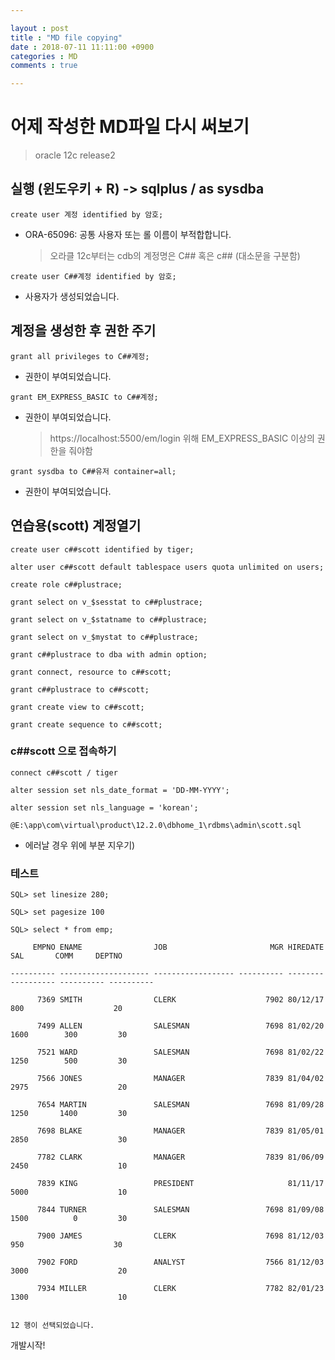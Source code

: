 ```yaml
---

layout : post
title : "MD file copying"
date : 2018-07-11 11:11:00 +0900
categories : MD
comments : true

---
```


# 어제 작성한 MD파일 다시 써보기

> oracle 12c release2

 
## 실행 (윈도우키 + R) -> sqlplus / as sysdba

```create user 계정 identified by 암호;```

- ORA-65096: 공통 사용자 또는 롤 이름이 부적합합니다. 

  > 오라클 12c부터는 cdb의 계정명은 C## 혹은 c## (대소문을 구분함)

```create user C##계정 identified by 암호;```

- 사용자가 생성되었습니다.

 

## 계정을 생성한 후 권한 주기

```grant all privileges to C##계정; ```

- 권한이 부여되었습니다.

```grant EM_EXPRESS_BASIC to C##계정;```

- 권한이 부여되었습니다.
  > https://localhost:5500/em/login 위해 EM_EXPRESS_BASIC 이상의 권한을 줘야함


```grant sysdba to C##유저 container=all;```



- 권한이 부여되었습니다.


## 연습용(scott) 계정열기

```create user c##scott identified by tiger;```

```alter user c##scott default tablespace users quota unlimited on users;```
 
```create role c##plustrace;```
 
```grant select on v_$sesstat to c##plustrace;```
 
```grant select on v_$statname to c##plustrace;```
 
```grant select on v_$mystat to c##plustrace;```
 
```grant c##plustrace to dba with admin option;```

```grant connect, resource to c##scott;```

```grant c##plustrace to c##scott;```
 
```grant create view to c##scott;```

```grant create sequence to c##scott;```
 
### c##scott 으로 접속하기

```connect c##scott / tiger```

```alter session set nls_date_format = 'DD-MM-YYYY';```

```alter session set nls_language = 'korean';```

```@E:\app\com\virtual\product\12.2.0\dbhome_1\rdbms\admin\scott.sql``` 

- 에러날 경우 위에 부분 지우기)

 
### 테스트

```SQL> set linesize 280;```

```SQL> set pagesize 100```

```
SQL> select * from emp;

​     EMPNO ENAME                JOB                       MGR HIREDATE        SAL       COMM     DEPTNO

---------- -------------------- ------------------ ---------- -------- ---------- ---------- ----------

​      7369 SMITH                CLERK                    7902 80/12/17        800                    20

​      7499 ALLEN                SALESMAN                 7698 81/02/20       1600        300         30

​      7521 WARD                 SALESMAN                 7698 81/02/22       1250        500         30

​      7566 JONES                MANAGER                  7839 81/04/02       2975                    20

​      7654 MARTIN               SALESMAN                 7698 81/09/28       1250       1400         30

​      7698 BLAKE                MANAGER                  7839 81/05/01       2850                    30

​      7782 CLARK                MANAGER                  7839 81/06/09       2450                    10

​      7839 KING                 PRESIDENT                     81/11/17       5000                    10

​      7844 TURNER               SALESMAN                 7698 81/09/08       1500          0         30

​      7900 JAMES                CLERK                    7698 81/12/03        950                    30

​      7902 FORD                 ANALYST                  7566 81/12/03       3000                    20

​      7934 MILLER               CLERK                    7782 82/01/23       1300                    10
 

12 행이 선택되었습니다.

```

개발시작!
